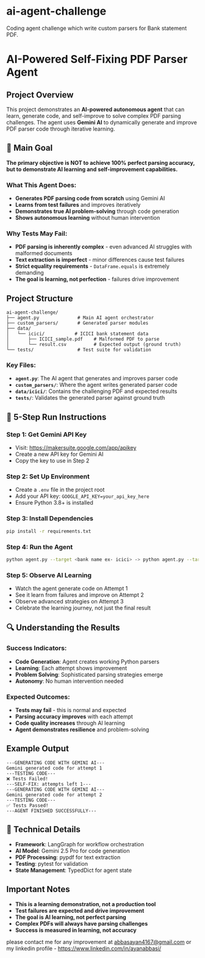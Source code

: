 # ai-agent-challenge
Coding agent challenge which write custom parsers for Bank statement PDF.
# AI-Powered Self-Fixing PDF Parser Agent

## Project Overview

This project demonstrates an **AI-powered autonomous agent** that can learn, generate code, and self-improve to solve complex PDF parsing challenges. The agent uses **Gemini AI** to dynamically generate and improve PDF parser code through iterative learning.

## 🎯 Main Goal

**The primary objective is NOT to achieve 100% perfect parsing accuracy, but to demonstrate AI learning and self-improvement capabilities.**

### What This Agent Does:
- **Generates PDF parsing code from scratch** using Gemini AI
- **Learns from test failures** and improves iteratively
- **Demonstrates true AI problem-solving** through code generation
- **Shows autonomous learning** without human intervention

### Why Tests May Fail:
- **PDF parsing is inherently complex** - even advanced AI struggles with malformed documents
- **Text extraction is imperfect** - minor differences cause test failures
- **Strict equality requirements** - `DataFrame.equals` is extremely demanding
- **The goal is learning, not perfection** - failures drive improvement

##  Project Structure

```
ai-agent-challenge/
├── agent.py              # Main AI agent orchestrator
├── custom_parsers/       # Generated parser modules
├── data/
│   └── icici/           # ICICI bank statement data
│       ├── ICICI_sample.pdf    # Malformed PDF to parse
│       └── result.csv          # Expected output (ground truth)
└── tests/                # Test suite for validation
```

### Key Files:
- **`agent.py`**: The AI agent that generates and improves parser code
- **`custom_parsers/`**: Where the agent writes generated parser code
- **`data/icici/`**: Contains the challenging PDF and expected results
- **`tests/`**: Validates the generated parser against ground truth

## 🚀 5-Step Run Instructions

### Step 1: Get Gemini API Key
- Visit: https://makersuite.google.com/app/apikey
- Create a new API key for Gemini AI
- Copy the key to use in Step 2

### Step 2: Set Up Environment
- Create a `.env` file in the project root
- Add your API key: `GOOGLE_API_KEY=your_api_key_here`
- Ensure Python 3.8+ is installed

### Step 3: Install Dependencies
```bash
pip install -r requirements.txt
```

### Step 4: Run the Agent
```bash
python agent.py --target <bank name ex- icici> -> python agent.py --target icici
```

### Step 5: Observe AI Learning
- Watch the agent generate code on Attempt 1
- See it learn from failures and improve on Attempt 2
- Observe advanced strategies on Attempt 3
- Celebrate the learning journey, not just the final result

## 🔍 Understanding the Results

### Success Indicators:
-  **Code Generation**: Agent creates working Python parsers
-  **Learning**: Each attempt shows improvement
-  **Problem Solving**: Sophisticated parsing strategies emerge
-  **Autonomy**: No human intervention needed

### Expected Outcomes:
- **Tests may fail** - this is normal and expected
- **Parsing accuracy improves** with each attempt
- **Code quality increases** through AI learning
- **Agent demonstrates resilience** and problem-solving

##  Example Output

```
---GENERATING CODE WITH GEMINI AI---
Gemini generated code for attempt 1
---TESTING CODE---
❌ Tests Failed!
---SELF-FIX: attempts left 1---
---GENERATING CODE WITH GEMINI AI---
Gemini generated code for attempt 2
---TESTING CODE---
✅ Tests Passed!
---AGENT FINISHED SUCCESSFULLY---
```

## 🔧 Technical Details

- **Framework**: LangGraph for workflow orchestration
- **AI Model**: Gemini 2.5 Pro for code generation
- **PDF Processing**: pypdf for text extraction
- **Testing**: pytest for validation
- **State Management**: TypedDict for agent state

##  Important Notes

- **This is a learning demonstration, not a production tool**
- **Test failures are expected and drive improvement**
- **The goal is AI learning, not perfect parsing**
- **Complex PDFs will always have parsing challenges**
- **Success is measured in learning, not accuracy**

please contact me for any improvement at abbasayan4167@gmail.com 
or my linkedin profile - https://www.linkedin.com/in/ayanabbasi/